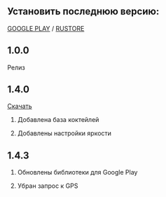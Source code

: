 ## Установить последнюю версию: 

[GOOGLE PLAY](https://play.google.com/store/apps/details?id=ru.avtonalivator.avtonalivator)
 / 
[RUSTORE](https://www.rustore.ru/catalog/app/ru.avtonalivator.avtonalivator)

## 1.0.0
Релиз

## 1.4.0 
[Скачать](./APK/BarmenCoaster_1.4.0.apk.zip)

1. Добавлена база коктейлей

2. Добавлены настройки яркости

## 1.4.3
1. Обновлены библиотеки для Google Play

2. Убран запрос к GPS